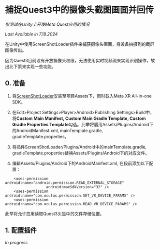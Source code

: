 # 捕捉Quest3中的摄像头截图画面并回传

*仅测试在Unity上开发Meta Quest应用的情况*

*Last Available in 7.18.2024*

在Unity中使用ScreenShotLoader插件来捕获摄像头画面，将设备拍摄到的截屏图像传出。

因为Quest3目前没有开放摄像头权限，无法使用实时视频流来实现识别操作，故出此下策来实现一些功能。

## 0. 准备

1. 将[ScreenShotLoader](https://github.com/CidsHo/CaptureScreen/tree/main/ScreenShotLoader)安装至项目Assets下，同时载入Meta XR All-in-one SDK。
2. 在Edit>Project Settings>Player>Android>Publishing Settings>Build中，将**Custom Main Manifest, Custom Main Gradle Template, Custom Gradle Properties Template**勾选。此举将启用Assets/Plugins/Android下的AndroidManifest.xml, mainTemplate.gradle, gradleTemplate.properties。

3. 将插件ScreenShotLoader/Plugins/Android中的mainTemplate.gradle, gradleTemplate.properties替换Assets/Plugins/Android下的对应文件。

4. 编辑Assets/Plugins/Android下的AndroidManifest.xml, 在<application>段前添加以下配置：
```
	<uses-permission android:name="android.permission.READ_EXTERNAL_STORAGE"
				   android:maxSdkVersion="32" />
	<uses-permission android:name="com.oculus.permission.SET_VR_DEVICE_PARAMS" />
	<uses-permission android:name="com.oculus.permission.READ_VR_DEVICE_PARAMS" />
```
此举将允许应用读取Quest3头显中的文件存储位置。

## 1. 配置插件


*In progress*
